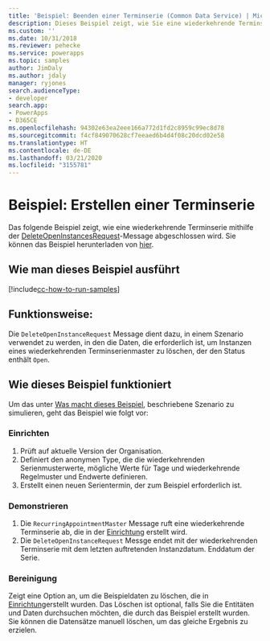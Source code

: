 ```yaml
---
title: 'Beispiel: Beenden einer Terminserie (Common Data Service) | Microsoft-Dokumentation'
description: Dieses Beispiel zeigt, wie Sie eine wiederkehrende Terminserie beenden
ms.custom: ''
ms.date: 10/31/2018
ms.reviewer: pehecke
ms.service: powerapps
ms.topic: samples
author: JimDaly
ms.author: jdaly
manager: ryjones
search.audienceType:
- developer
search.app:
- PowerApps
- D365CE
ms.openlocfilehash: 94302e63ea2eee166a772d1fd2c8959c99ec8d78
ms.sourcegitcommit: f4cf849070628cf7eeaed6b4d4f08c20dcd02e58
ms.translationtype: HT
ms.contentlocale: de-DE
ms.lasthandoff: 03/21/2020
ms.locfileid: "3155781"
---
```

# <a name="sample-end-a-recurring-appointment-series"></a>Beispiel: Erstellen einer Terminserie

<!-- https://docs.microsoft.com/dynamics365/customer-engagement/developer/sample-end-recurring-appointment-series -->

Das folgende Beispiel zeigt, wie eine wiederkehrende Terminserie mithilfe der [DeleteOpenInstancesRequest](https://docs.microsoft.com/dotnet/api/microsoft.crm.sdk.messages.deleteopeninstancesrequest?view=dynamics-general-ce-9)-Message abgeschlossen wird. Sie können das Beispiel herunterladen von [hier](https://github.com/Microsoft/PowerApps-Samples/tree/master/cds/orgsvc/C%23/EndRecurringAppointment).

## <a name="how-to-run-this-sample"></a>Wie man dieses Beispiel ausführt

[!include[cc-how-to-run-samples](../../includes/cc-how-to-run-samples.md)]

## <a name="what-this-sample-does"></a>Funktionsweise:

Die `DeleteOpenInstanceRequest` Message dient dazu, in einem Szenario verwendet zu werden, in den die Daten, die erforderlich ist, um Instanzen eines wiederkehrenden Terminserienmaster zu löschen, der den Status enthält `Open`.

## <a name="how-this-sample-works"></a>Wie dieses Beispiel funktioniert

Um das unter [Was macht dieses Beispiel](#what-this-sample-does), beschriebene Szenario zu simulieren, geht das Beispiel wie folgt vor:

### <a name="setup"></a>Einrichten

1. Prüft auf aktuelle Version der Organisation.
2. Definiert den anonymen Type, die die wiederkehrenden Serienmusterwerte, mögliche Werte für Tage und wiederkehrende Regelmuster und Endwerte definieren.
3. Erstellt einen neuen Serientermin, der zum Beispiel erforderlich ist.

### <a name="demonstrate"></a>Demonstrieren

1. Die `RecurringAppointmentMaster` Message ruft eine wiederkehrende Terminserie ab, die in der [Einrichtung](#setup) erstellt wird.
2. Die `DeleteOpenInstanceRequest` Messge endet mit der wiederkehrenden Terminserie mit dem letzten auftretenden Instanzdatum. Enddatum der Serie.

### <a name="clean-up"></a>Bereinigung

Zeigt eine Option an, um die Beispieldaten zu löschen, die in [Einrichtung](#setup)erstellt wurden. Das Löschen ist optional, falls Sie die Entitäten und Daten durchsuchen möchten, die durch das Beispiel erstellt wurden. Sie können die Datensätze manuell löschen, um das gleiche Ergebnis zu erzielen.
